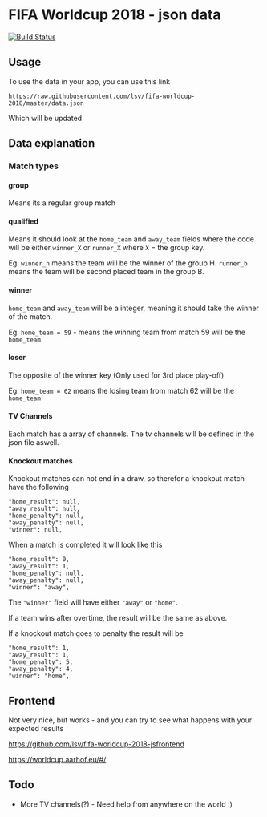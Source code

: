 # FIFA Worldcup 2018 - json data

[![Build Status](https://travis-ci.org/lsv/fifa-worldcup-2018.svg?branch=master)](https://travis-ci.org/lsv/fifa-worldcup-2018)

## Usage

To use the data in your app, you can use this link

`
https://raw.githubusercontent.com/lsv/fifa-worldcup-2018/master/data.json
`

Which will be updated

## Data explanation

### Match types

#### group

Means its a regular group match


#### qualified

Means it should look at the `home_team` and `away_team` fields where the code will be either `winner_X` or `runner_X` where `X` = the group key.

Eg: `winner_h` means the team will be the winner of the group H. `runner_b` means the team will be second placed team in the group B.

#### winner

`home_team` and `away_team` will be a integer, meaning it should take the winner of the match.

Eg: `home_team = 59` - means the winning team from match 59 will be the `home_team`

#### loser

The opposite of the winner key (Only used for 3rd place play-off)

Eg: `home_team = 62` means the losing team from match 62 will be the `home_team`

#### TV Channels

Each match has a array of channels. The tv channels will be defined in the json file aswell.

#### Knockout matches

Knockout matches can not end in a draw, so therefor a knockout match have the following

```
"home_result": null,
"away_result": null,
"home_penalty": null,
"away_penalty": null,
"winner": null,
```

When a match is completed it will look like this

```
"home_result": 0,
"away_result": 1,
"home_penalty": null,
"away_penalty": null,
"winner": "away",
```

The `"winner"` field will have either `"away"` or `"home"`.

If a team wins after overtime, the result will be the same as above.

If a knockout match goes to penalty the result will be 

```
"home_result": 1,
"away_result": 1,
"home_penalty": 5,
"away_penalty": 4,
"winner": "home",
```

## Frontend

Not very nice, but works - and you can try to see what happens with your expected results

https://github.com/lsv/fifa-worldcup-2018-jsfrontend

https://worldcup.aarhof.eu/#/

## Todo

- More TV channels(?) - Need help from anywhere on the world :)
